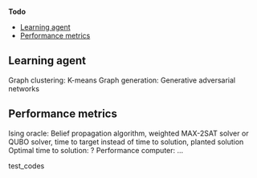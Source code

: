 **Todo**
* [Learning agent](#learning-agent)
* [Performance metrics](#performance-metrics)

Learning agent
--------------
Graph clustering: K-means
Graph generation: Generative adversarial networks


Performance metrics
-------------------
Ising oracle: Belief propagation algorithm, weighted MAX-2SAT solver or QUBO solver, time to target instead of time to solution, planted solution
Optimal time to solution: ?
Performance computer: ...   

test_codes
